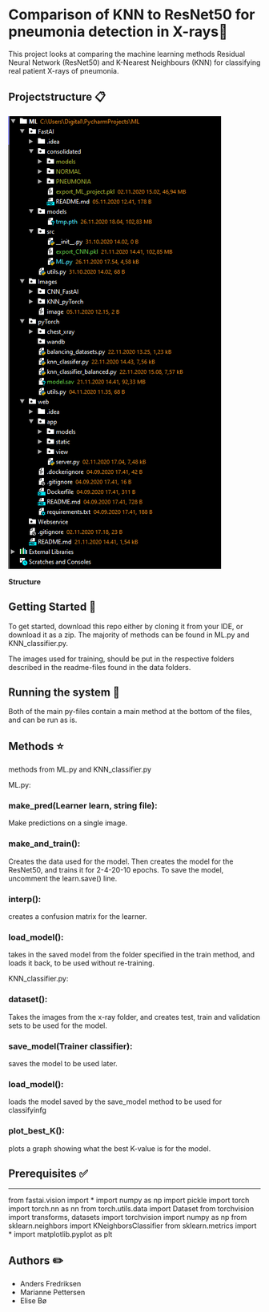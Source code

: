 # Comparison of KNN to ResNet50 for pneumonia detection in X-rays:floppy_disk:

This project looks at comparing the machine learning methods Residual Neural Network (ResNet50) and K-Nearest Neighbours (KNN) for classifying real patient X-rays of pneumonia. 

## Projectstructure :clipboard:

![alt text](https://github.com/anderf2706/ML-/blob/main/Images/structure.png)

**Structure**

## Getting Started :checkered_flag:

To get started, download this repo either by cloning it from your IDE, or download it as a zip. 
The majority of methods can be found in ML.py and KNN_classifier.py.

The images used for training, should be put in the respective folders described in the readme-files found in the data folders.

## Running the system :rocket:

Both of the main py-files contain a main method at the bottom of the files, and can be run as is. 

## Methods :star:

methods from ML.py and KNN_classifier.py

ML.py:

### make_pred(Learner learn, string file):
Make predictions on a single image.

### make_and_train():
Creates the data used for the model. Then creates the model for the ResNet50, and trains it for 2-4-20-10 epochs. To save the model, uncomment the learn.save() line.

### interp():
creates a confusion matrix for the learner.

### load_model():
takes in the saved model from the folder specified in the train method, and loads it back, to be used without re-training. 

KNN_classifier.py:

### dataset():
Takes the images from the x-ray folder, and creates test, train and validation sets to be used for the model. 

### save_model(Trainer classifier):
saves the model to be used later.

### load_model():
loads the model saved by the save_model method to be used for classifyinfg 

### plot_best_K():
plots a graph showing what the best K-value is for the model. 



## Prerequisites :white_check_mark:
-------------------

from fastai.vision import *
import numpy as np 
import pickle
import torch
import torch.nn as nn
from torch.utils.data import Dataset
from torchvision import transforms, datasets
import torchvision
import numpy as np
from sklearn.neighbors import KNeighborsClassifier
from sklearn.metrics import *
import matplotlib.pyplot as plt

## Authors :pencil2:

- Anders Fredriksen
- Marianne Pettersen
- Elise Bø
